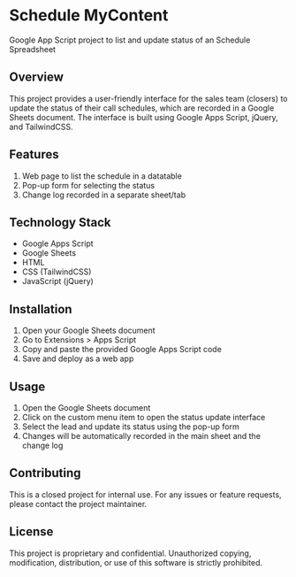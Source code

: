 # Schedule MyContent
Google App Script project to list and update status of an Schedule Spreadsheet

## Overview
This project provides a user-friendly interface for the sales team (closers) to update the status of their call schedules, which are recorded in a Google Sheets document. The interface is built using Google Apps Script, jQuery, and TailwindCSS.

## Features
1. Web page to list the schedule in a datatable
2. Pop-up form for selecting the status
3. Change log recorded in a separate sheet/tab

## Technology Stack
- Google Apps Script
- Google Sheets
- HTML
- CSS (TailwindCSS)
- JavaScript (jQuery)

## Installation
1. Open your Google Sheets document
2. Go to Extensions > Apps Script
3. Copy and paste the provided Google Apps Script code
4. Save and deploy as a web app

## Usage
1. Open the Google Sheets document
2. Click on the custom menu item to open the status update interface
3. Select the lead and update its status using the pop-up form
4. Changes will be automatically recorded in the main sheet and the change log

## Contributing
This is a closed project for internal use. For any issues or feature requests, please contact the project maintainer.

## License
This project is proprietary and confidential. Unauthorized copying, modification, distribution, or use of this software is strictly prohibited.
